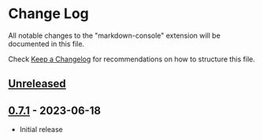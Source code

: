 # Change Log

All notable changes to the "markdown-console" extension will be documented in this file.

Check [Keep a Changelog](http://keepachangelog.com/) for recommendations on how to structure this file.

## [Unreleased]
[Unreleased]: https://github.com/negokaz/vscode-markdown-console/compare/v0.7.1...main

## [0.7.1] - 2023-06-18
[0.7.1]: https://github.com/negokaz/vscode-markdown-console/releases/tag/v0.7.1

- Initial release
